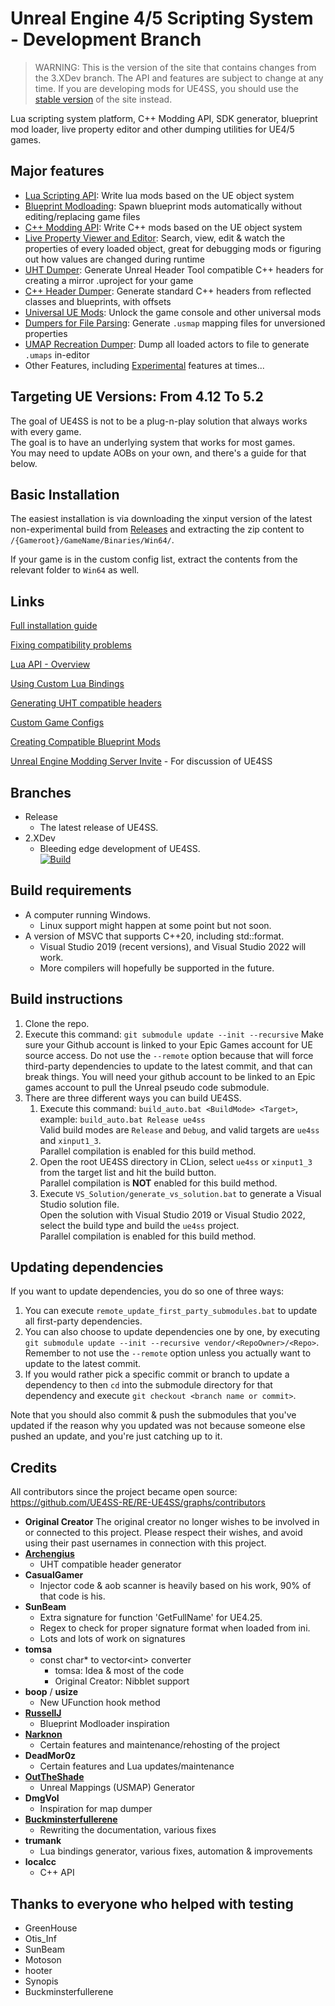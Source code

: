 # Unreal Engine 4/5 Scripting System - Development Branch

> WARNING: This is the version of the site that contains changes from the 3.XDev branch. The API and features are subject to change at any time. If you are developing mods for UE4SS, you should use the [stable version](https://ue4ss-re.github.io/docs) of the site instead.

Lua scripting system platform, C++ Modding API, SDK generator, blueprint mod loader, live property editor and other dumping utilities for UE4/5 games. 

## Major features

- [Lua Scripting API](lua-api.md): Write lua mods based on the UE object system
- [Blueprint Modloading](feature-overview/blueprint-modloader.md): Spawn blueprint mods automatically without editing/replacing game files
- [C++ Modding API](./guides/creating-a-c%2B%2B-mod.md): Write C++ mods based on the UE object system
- [Live Property Viewer and Editor](feature-overview/live-view.md): Search, view, edit & watch the properties of every loaded object, great for debugging mods or figuring out how values are changed during runtime
- [UHT Dumper](feature-overview/dumpers.md#unreal-header-tool-uht-dumper): Generate Unreal Header Tool compatible C++ headers for creating a mirror .uproject for your game
- [C++ Header Dumper](feature-overview/dumpers.md#c-header-generator): Generate standard C++ headers from reflected classes and blueprints, with offsets
- [Universal UE Mods](feature-overview/universal-mods.md): Unlock the game console and other universal mods
- [Dumpers for File Parsing](feature-overview/dumpers.md#usmap-dumper): Generate `.usmap` mapping files for unversioned properties
- [UMAP Recreation Dumper](feature-overview/dumpers.md#umap-recreation-dumper): Dump all loaded actors to file to generate `.umaps` in-editor
- Other Features, including [Experimental](feature-overview/experimental.md) features at times...

## Targeting UE Versions: From 4.12 To 5.2

The goal of UE4SS is not to be a plug-n-play solution that always works with every game.  
The goal is to have an underlying system that works for most games.  
You may need to update AOBs on your own, and there's a guide for that below.  

## Basic Installation

The easiest installation is via downloading the xinput version of the latest non-experimental build from [Releases](https://github.com/UE4SS-RE/RE-UE4SS/releases) and extracting the zip content to `/{Gameroot}/GameName/Binaries/Win64/`.

If your game is in the custom config list, extract the contents from the relevant folder to `Win64` as well.

## Links

  [Full installation guide](installation-guide.md)
  
  [Fixing compatibility problems](./guides/fixing-compatibility-problems.md) 
  
  [Lua API - Overview](./lua-api.md)

  [Using Custom Lua Bindings](./guides/using-custom-lua-bindings.md)
  
  [Generating UHT compatible headers](./guides/generating-uht-compatible-headers.md)
  
  [Custom Game Configs](custom-game-configs.md)
  
  [Creating Compatible Blueprint Mods](https://www.youtube.com/watch?v=fB3yT85XhVA)

  [Unreal Engine Modding Server Invite](https://discord.gg/zVvsE9mEEa) - For discussion of UE4SS

## Branches
- Release
  - The latest release of UE4SS.  
- 2.XDev
  - Bleeding edge development of UE4SS.  
  [![Build](https://github.com/UE4SS-RE/RE-UE4SS/actions/workflows/2.XDev.yml/badge.svg)](https://github.com/UE4SS-RE/RE-UE4SS/actions/workflows/2.XDev.yml)

## Build requirements

- A computer running Windows.
  - Linux support might happen at some point but not soon.
- A version of MSVC that supports C++20, including std::format.
  - Visual Studio 2019 (recent versions), and Visual Studio 2022 will work.
  - More compilers will hopefully be supported in the future.


## Build instructions

1. Clone the repo.
2. Execute this command: `git submodule update --init --recursive`
    Make sure your Github account is linked to your Epic Games account for UE source access.
    Do not use the `--remote` option because that will force third-party dependencies to update to the latest commit, and that can break things.
    You will need your github account to be linked to an Epic games account to pull the Unreal pseudo code submodule.
3. There are three different ways you can build UE4SS.  
    1. Execute this command: `build_auto.bat <BuildMode> <Target>`, example: `build_auto.bat Release ue4ss`  
        Valid build modes are `Release` and `Debug`, and valid targets are `ue4ss` and `xinput1_3`.  
        Parallel compilation is enabled for this build method.
    2. Open the root UE4SS directory in CLion, select `ue4ss` or `xinput1_3` from the target list and hit the build button.  
        Parallel compilation is **NOT** enabled for this build method.
    3. Execute `VS_Solution/generate_vs_solution.bat` to generate a Visual Studio solution file.  
        Open the solution with Visual Studio 2019 or Visual Studio 2022, select the build type and build the `ue4ss` project.  
        Parallel compilation is enabled for this build method.
    
## Updating dependencies

If you want to update dependencies, you do so one of three ways:
1. You can execute `remote_update_first_party_submodules.bat` to update all first-party dependencies.  
2. You can also choose to update dependencies one by one, by executing `git submodule update --init --recursive vendor/<RepoOwner>/<Repo>`.  
    Remember to not use the `--remote` option unless you actually want to update to the latest commit.  
3. If you would rather pick a specific commit or branch to update a dependency to then `cd` into the submodule directory for that dependency and execute `git checkout <branch name or commit>`.

Note that you should also commit & push the submodules that you've updated if the reason why you updated was not because someone else pushed an update, and you're just catching up to it.

## Credits

All contributors since the project became open source: https://github.com/UE4SS-RE/RE-UE4SS/graphs/contributors


- **Original Creator** The original creator no longer wishes to be involved in or connected to  this project.  Please respect their wishes, and avoid using their past usernames in connection with this project.
- [**Archengius**](https://github.com/Archengius/)
  - UHT compatible header generator
- **CasualGamer**
  - Injector code & aob scanner is heavily based on his work, 90% of that code is his.
- **SunBeam**
  - Extra signature for function 'GetFullName' for UE4.25.
  - Regex to check for proper signature format when loaded from ini.
  - Lots and lots of work on signatures
- **tomsa**
  - const char* to vector\<int> converter
    - tomsa: Idea & most of the code
    - Original Creator: Nibblet support
- **boop** / **usize**
  - New UFunction hook method
- [**RussellJ**](https://github.com/RussellJerome)
  - Blueprint Modloader inspiration
- [**Narknon**](https://github.com/narknon)
  - Certain features and maintenance/rehosting of the project
- **DeadMor0z**
  - Certain features and Lua updates/maintenance
- [**OutTheShade**](https://github.com/OutTheShade/UnrealMappingsDumper)
  - Unreal Mappings (USMAP) Generator
- **DmgVol**
  - Inspiration for map dumper
- [**Buckminsterfullerene**](https://github.com/Buckminsterfullerene02/)
  - Rewriting the documentation, various fixes
- **trumank**
  - Lua bindings generator, various fixes, automation & improvements
- **localcc**
  - C++ API

## Thanks to everyone who helped with testing

- GreenHouse
- Otis_Inf
- SunBeam
- Motoson
- hooter
- Synopis
- Buckminsterfullerene
